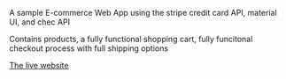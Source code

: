 A sample E-commerce Web App using the stripe credit card API, material UI, and chec API

Contains products, a fully functional shopping cart, fully funcitonal checkout process with full shipping options 


[The live website](https://commercejsfullstore.netlify.app)
